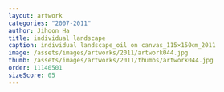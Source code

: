 ```yaml
---
layout: artwork
categories: "2007-2011"
author: Jihoon Ha
title: individual landscape
caption: individual landscape_oil on canvas_115×150㎝_2011
image: /assets/images/artworks/2011/artwork044.jpg
thumb: /assets/images/artworks/2011/thumbs/artwork044.jpg
order: 11140501
sizeScore: 05
---
```

